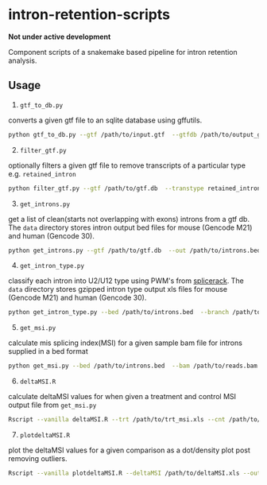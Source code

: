 # intron-retention-scripts

**Not under active development**

Component scripts of a snakemake based pipeline for intron retention analysis.

## Usage

1. `gtf_to_db.py`

converts a given gtf file to an sqlite database using gffutils. 

```bash
python gtf_to_db.py --gtf /path/to/input.gtf  --gtfdb /path/to/output_gtf.db
```

2. `filter_gtf.py`

optionally filters a given gtf file to remove transcripts of a particular type e.g. `retained_intron`

```bash
python filter_gtf.py --gtf /path/to/gtf.db  --transtype retained_intron -out /path/to/output.txt
```

3. `get_introns.py`

get a list of clean(starts not overlapping with exons) introns from a gtf db. The `data` directory stores intron output bed files for mouse (Gencode M21) and human (Gencode 30).

```bash
python get_introns.py --gtf /path/to/gtf.db  --out /path/to/introns.bed
```

4. `get_intron_type.py`

classify each intron into U2/U12 type using PWM's from [splicerack](http://katahdin.mssm.edu/splice/index.cgi?database=spliceNew). The `data` directory stores gzipped intron type output xls files for mouse (Gencode M21) and human (Gencode 30).

```bash
python get_intron_type.py --bed /path/to/introns.bed  --branch /path/to/branch.pwm --don /path/to/don.pwm --genome /path/to/genome.fa --out /path/to/intronType.xls
```

5. `get_msi.py`

calculate mis splicing index(MSI) for a given sample bam file for introns supplied in a bed format

```bash
python get_msi.py --bed /path/to/introns.bed  --bam /path/to/reads.bam --out /path/to/msi.xls
```

6. `deltaMSI.R`

calculate deltaMSI values for when given a treatment and control MSI output file from `get_msi.py`

```bash
Rscript --vanilla deltaMSI.R --trt /path/to/trt_msi.xls --cnt /path/to/cnt_msi.xls --trtname trt --cntname cnt --out /path/to/deltaMSI.xls
```

7. `plotdeltaMSI.R`

plot the deltaMSI values for a given comparison as a dot/density plot post removing outliers.

```bash
Rscript --vanilla plotdeltaMSI.R --deltaMSI /path/to/deltaMSI.xls --outdot /path/to/dotplot.pdf --outdensity /path/to/densityplot.pdf
```